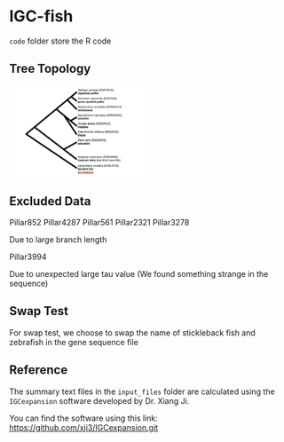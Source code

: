 # IGC-fish

`code` folder store the R code

## Tree Topology
<img src="./plots/fish-tree.png" alt="fish-tree" style="zoom:25%;" />

## Excluded Data
Pillar852	Pillar4287 Pillar561 Pillar2321	Pillar3278

Due to large branch length

Pillar3994

Due to unexpected large tau value (We found something strange in the sequence)

## Swap Test
For swap test, we choose to swap the name of stickleback fish and zebrafish in the gene sequence file

## Reference
The summary text files in the `input_files` folder are calculated using the `IGCexpansion` software developed by Dr. Xiang Ji.

You can find the software using this link: https://github.com/xji3/IGCexpansion.git
